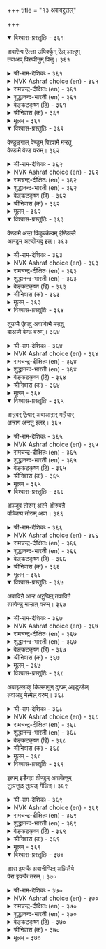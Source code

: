 +++
title = "१३ अवावऱुत्तल्"

+++

<details open><summary>विश्वास-प्रस्तुतिः - ३६१</summary>

अवाऎऩ्प ऎल्ला उयिर्क्कुम् ऎञ् ञाऩ्ऱुम्  
तवाअप् पिऱप्पीऩुम् वित्तु। ३६१  
</details>

<details><summary>श्री-राम-देशिकः - ३६१</summary>

अनुस्यूतं प्रवृत्तस्य सर्वदा सर्वजन्तुषु ।  
संसारमय दुःखस्य बीजमाशेत्युदीर्यते ॥ ३६१॥
</details>

<details><summary>NVK Ashraf choice (en) - ३६१</summary>

०३६१  
Desire, they say, is the seed of ceaseless birth  
For all things living at all times.  
(P.S. Sundaram)  
</details>

<details><summary>रामचन्द्र-दीक्षितः (en) - ३६१</summary>

361\. 'avā' eṉpa-'ellā uyirkkum, eñ ñāṉṟum,  
tavāap piṟappu īṉum vittu'.

361\. The learned say desire is the eternal seed of life.  
</details>

<details><summary>शुद्धानन्द-भारती (en) - ३६१</summary>

1\. அவாஎன்ப எல்லா உயிர்க்கும் எஞ்ஞான்றும்  
தவாஅப் பிறப்பீனும் வித்து.  
Desire to all, always is seed  
From which ceaseless births proceed.        361  
</details>

<details><summary>वेङ्कटकृष्ण (हि) - ३६१</summary>

361
सर्व जीव को सर्वदा, तृष्णा-बीज अचूक ।  
पैदा करता है वही, जन्म-मरण की हूक ॥
</details>

<details><summary>श्रीनिवास (क) - ३६१</summary>

361. ऎल्ला जीविगळिगू ऎल्ल कालगळल्लियू तप्पदॆ उण्टागुत्तिरुव हुट्टिन व्यर्थगळिगॆल्ल आसॆये बीजवॆन्दु ज्ञानिगळु
हेळुवरु.

</details>

<details><summary>मूलम् - ३६१</summary>

अवाऎऩ्प ऎल्ला उयिर्क्कुम् ऎञ् ञाऩ्ऱुम्  
तवाअप् पिऱप्पीऩुम् वित्तु। ३६१  
</details>

<details open><summary>विश्वास-प्रस्तुतिः - ३६२</summary>

वेण्डुङ्गाल् वेण्डुम् पिऱवामै मऱ्ऱतु  
वेण्डामै वेण्ड वरुम्। ३६२  
</details>

<details><summary>श्री-राम-देशिकः - ३६२</summary>

लभ्यतां जन्मराहित्यं लब्धव्यं किञ्चिदस्ति चेत् ।  
तदपि प्राप्यते सर्व वस्तुनैराश्य बुद्धितः ॥ ३६२॥
</details>

<details><summary>NVK Ashraf choice (en) - ३६२</summary>

०३६२  
Must you desire, desire freedom from birth.  
That comes only by desiring desirelessness.  
(Satguru Subramuniyaswami)  
</details>

<details><summary>रामचन्द्र-दीक्षितः (en) - ३६२</summary>

362\. vēṇṭuṅkāl, vēṇṭum piṟavāmai; maṟṟu atu  
vēṇṭāmai vēṇṭa, varum.

362\. Do you long for anything? Long for not being born again; this you can achieve if you cease your desires.  
</details>

<details><summary>शुद्धानन्द-भारती (en) - ३६२</summary>

2\. வேண்டுங்கால் வேண்டும் பிறவாமை மற்றது  
வேண்டாமை வேண்ட வரும்.  
If long thou must, long for non-birth  
It comes by longing no more for earth.        362  
</details>

<details><summary>वेङ्कटकृष्ण (हि) - ३६२</summary>

362
जन्म-नाश की चाह हो, यदि होनी है चाह ।  
चाह-नाश की चाह से, पूरी हो वह चाह ॥
</details>

<details><summary>श्रीनिवास (क) - ३६२</summary>

362. ऒब्बनु बयसुवुदारॆ, हुट्टिल्लद स्थितियन्नु बयसबेकु; आशॆगळन्नु हरिदुकॊळ्ळुवुदरिन्द अदु लभ्यवागुवुदु.

</details>

<details><summary>मूलम् - ३६२</summary>

वेण्डुङ्गाल् वेण्डुम् पिऱवामै मऱ्ऱतु  
वेण्डामै वेण्ड वरुम्। ३६२  
</details>

<details open><summary>विश्वास-प्रस्तुतिः - ३६३</summary>

वेण्डामै अऩ्ऩ विऴुच्चॆल्वम् ईण्डिल्लै  
आण्डुम् अह्दॊप्पदु इल्। ३६३  
</details>

<details><summary>श्री-राम-देशिकः - ३६३</summary>

निराशासदृशं श्रेष्ठं वित्तं नास्रि जगत्तले ।  
लोकान्तरेऽपि तत्तुल्यं वस्तु लब्धुं न शक्र्यते ॥ ३६३॥
</details>

<details><summary>NVK Ashraf choice (en) - ३६३</summary>

०३६३  
No greater fortune here than not to yearn, 
And none to excel it hereafter too!  
(P.S. Sundaram)  
</details>

<details><summary>रामचन्द्र-दीक्षितः (en) - ३६३</summary>

363\. vēṇṭāmai aṉṉa viḻuc celvam īṇṭu illai;  
yāṇṭum aḵtu oppatu il.

363\. There is no greater possession than freedom from desire either here or in the world beyond.  
</details>

<details><summary>शुद्धानन्द-भारती (en) - ३६३</summary>

3\. வேண்டாமை அன்ன விழுச்செல்வம் ஈண்டில்லை  
யாண்டும் அஃதொப்பது இல்.  
No such wealth is here and there  
As peerless wealth of non-desire.        363  
</details>

<details><summary>वेङ्कटकृष्ण (हि) - ३६३</summary>

363
तृष्णा-त्याग सदृश नहीं, यहाँ श्रेष्ठ धन-धाम ।  
स्वर्ग-धाम में भी नहीं, उसके सम धन-धाम ॥
</details>

<details><summary>श्रीनिवास (क) - ३६३</summary>

363. आशॆयन्नु हरिदुकॊळ्ळुवुदक्किन्त अमूल्यवाद सिरि ई लोकदल्लि इल्ल; बेरॆ ऎल्लू (पर लोकदल्लियू) अदक्कॆ
ऎणियादुदु इल्ल.

</details>

<details><summary>मूलम् - ३६३</summary>

वेण्डामै अऩ्ऩ विऴुच्चॆल्वम् ईण्डिल्लै  
आण्डुम् अह्दॊप्पदु इल्। ३६३  
</details>

<details open><summary>विश्वास-प्रस्तुतिः - ३६४</summary>

तूउय्मै ऎऩ्पदु अवाविऩ्मै मऱ्ऱतु  
वाअय्मै वेण्ड वरुम्। ३६४  
</details>

<details><summary>श्री-राम-देशिकः - ३६४</summary>

आशाविरहितावस्था मोक्ष इत्युच्यते बुधैः ।  
अवस्था सापि तत्त्वस्य ब्रह्मणो भजनाद्भवेत् ॥ ३६४॥
</details>

<details><summary>NVK Ashraf choice (en) - ३६४</summary>

०३६४  
Purity is freedom from yearning  
And that comes of seeking Truth. *  
(P.S. Sundaram)  
</details>

<details><summary>रामचन्द्र-दीक्षितः (en) - ३६४</summary>

364\. tūuymai eṉpatu avā iṉmai; maṟṟu atu  
vā aymai vēṇṭa, varum.

364\. What is purity of mind but absence of desire? It will follow if one burns for truth.  
</details>

<details><summary>शुद्धानन्द-भारती (en) - ३६४</summary>

4\. தூஉய்மை என்பது அவாவின்மை மற்றது  
வாஅய்மை வேண்ட வரும்  
To nothing crave is purity  
That is the fruit of verity.        364  
</details>

<details><summary>वेङ्कटकृष्ण (हि) - ३६४</summary>

364
चाह गई तो है वही, पवित्रता या मुक्ति ।  
करो सत्य की चाह तो, होगी चाह-विमुक्ति ॥
</details>

<details><summary>श्रीनिवास (क) - ३६४</summary>

364. (मनः) शुद्धि ऎन्दु करॆयल्पडुवुदु आशॆ इल्लद नॆलॆये; आशॆ हरिद सित्थियु परमार्थवन्नु बेडूवुदरिन्द
उण्टागुवुदु.

</details>

<details><summary>मूलम् - ३६४</summary>

तूउय्मै ऎऩ्पदु अवाविऩ्मै मऱ्ऱतु  
वाअय्मै वेण्ड वरुम्। ३६४  
</details>

<details open><summary>विश्वास-प्रस्तुतिः - ३६५</summary>

अऱ्ऱवर् ऎऩ्पार् अवाअऱ्ऱार् मऱ्ऱैयार्  
अऱ्ऱाग अऱ्ऱतु इलर्। ३६५  
</details>

<details><summary>श्री-राम-देशिकः - ३६५</summary>

ते जन्मरहिता ज्ञेया ये निराशास्तु सर्वतः ।  
आशायुतानां निःशेषं बन्धमुक्तिर्न जायते ॥ ३६५॥
</details>

<details><summary>NVK Ashraf choice (en) - ३६५</summary>

०३६५  
Those are free who are free of yearning.  
Others, of all else free, remain un-free. *  
(P.S. Sundaram)  
</details>

<details><summary>रामचन्द्र-दीक्षितः (en) - ३६५</summary>

365\. aṟṟavar eṉpār avā aṟṟār; maṟṟaiyār  
aṟṟu āka aṟṟatu ilar.

365\. Only those who have renounced are free; others are not.  
</details>

<details><summary>शुद्धानन्द-भारती (en) - ३६५</summary>

5\. அற்றவர் என்பார் அவாஅற்றார் மற்றையார்  
அற்றாக அற்றது இலர்  
The free are those who desire not  
The rest not free in bonds are caught.        365  
</details>

<details><summary>वेङ्कटकृष्ण (हि) - ३६५</summary>

365
कहलाते वे मुक्त हैं, जो हैं तृष्णा-मुक्त ।  
सब प्रकार से, अन्य सब, उतने नहीं विमुक्त ॥
</details>

<details><summary>श्रीनिवास (क) - ३६५</summary>

365. आशॆयन्नु हरिदुकॊण्डवरे हुट्टु सावुगळ बन्धनदिन्द मुक्तरादवरु; उळिदवरु आ रीति मुक्तरल्ल.

</details>

<details><summary>मूलम् - ३६५</summary>

अऱ्ऱवर् ऎऩ्पार् अवाअऱ्ऱार् मऱ्ऱैयार्  
अऱ्ऱाग अऱ्ऱतु इलर्। ३६५  
</details>

<details open><summary>विश्वास-प्रस्तुतिः - ३६६</summary>

अञ्जुव तोरुम् अऱऩे ऒरुवऩै  
वञ्जिप्प तोरुम् अवा। ३६६  
</details>

<details><summary>श्री-राम-देशिकः - ३६६</summary>

आशा समयमालक्ष्य पातयेत् जन्मबन्धने ।  
निराशारक्षणं तस्माच्छ्रेष्ठो धर्मः प्रगीयते ॥ ३६६॥
</details>

<details><summary>NVK Ashraf choice (en) - ३६६</summary>

०३६६  
If you love virtue, flee from desire;  
For desire is a great betrayer.  
(V.V.S. Aiyar), (P.S. Sundaram)  
</details>

<details><summary>रामचन्द्र-दीक्षितः (en) - ३६६</summary>

366\. añcuvatu ōrum aṟaṉē; oruvaṉai  
vañcippatu ōrum avā.

366\. It is desire that seduces men into sin; Asceticism dreads desires.  
</details>

<details><summary>शुद्धानन्द-भारती (en) - ३६६</summary>

6\. அஞ்சுவ தோரும் அறனே ஒருவனை  
வஞ்சிப்ப தோரும் அவா  
Dread desire; Virtue is there  
To every soul desire is snare!        366  
</details>

<details><summary>वेङ्कटकृष्ण (हि) - ३६६</summary>

366
तृष्णा से डरते बचे, है यह धर्म महान ।  
न तो फँसाये जाल में, पा कर असावधान ॥
</details>

<details><summary>श्रीनिवास (क) - ३६६</summary>

366. आसॆगॆ अञ्जि बाळुवुदे धर्म; (स्वल्प ऎच्चर तप्पिदरू साकु) अदु ऒब्बनन्नु वञ्चिसि नाश माडुत्तदॆ.

</details>

<details><summary>मूलम् - ३६६</summary>

अञ्जुव तोरुम् अऱऩे ऒरुवऩै  
वञ्जिप्प तोरुम् अवा। ३६६  
</details>

<details open><summary>विश्वास-प्रस्तुतिः - ३६७</summary>

अवाविऩै आऱ्ऱ अऱुप्पिऩ् तवाविऩै  
ताऩ्वेण्डु माऱ्ऱाऩ् वरुम्। ३६७  
</details>

<details><summary>श्री-राम-देशिकः - ३६७</summary>

सर्वशाविजये प्राप्ते कायशोषण मन्तरा ।  
लभ्यते जन्मराहित्यं सर्वो धर्मः कृतो भवेत् ॥ ३६७॥
</details>

<details><summary>NVK Ashraf choice (en) - ३६७</summary>

०३६७  
When all deeds of desire are uprooted,  
Liberation comes as and when desired.  
(N.V.K. Ashraf)  
</details>

<details><summary>रामचन्द्र-दीक्षितः (en) - ३६७</summary>

367\. avāviṉai āṟṟa aṟuppiṉ, tavā viṉai  
tāṉvēṇṭum āṟṟāṉ varum.

367\. The desired path of virtue is open to one who kills desire.  
</details>

<details><summary>शुद्धानन्द-भारती (en) - ३६७</summary>

7\. அவாவினை ஆற்ற அறுப்பின் தவாவினை  
தான்வேண்டு மாற்றான் வரும்  
Destroy desire; deliverance  
Comes as much as you aspire hence.        367  
</details>

<details><summary>वेङ्कटकृष्ण (हि) - ३६७</summary>

367
तृष्णा को यदि कर दिया, पूरा नष्ट समूल ।  
धर्म-कर्म सब आ मिले, इच्छा के अनुकूल ॥
</details>

<details><summary>श्रीनिवास (क) - ३६७</summary>

367. ऒब्बनु तन्न आशॆयन्नु सम्पूर्ण कत्तरिसिकॊण्डरॆ, ऒळ्ळॆयदुण्टु माडुव अविनाशिकर्मवु (मुक्तिगॆ कारणवागुव
कर्मवु) तानु बयसिद दारियल्लि ऒदगुत्तदॆ.

</details>

<details><summary>मूलम् - ३६७</summary>

अवाविऩै आऱ्ऱ अऱुप्पिऩ् तवाविऩै  
ताऩ्वेण्डु माऱ्ऱाऩ् वरुम्। ३६७  
</details>

<details open><summary>विश्वास-प्रस्तुतिः - ३६८</summary>

अवाइल्लार्क् किल्लागुन् दुऩ्पम् अह्दुण्डेल्  
तवाअदु मेऩ्मेल् वरुम्। ३६८  
</details>

<details><summary>श्री-राम-देशिकः - ३६८</summary>

निराशानां कुतो दुःखम्, आशापाशवशात्मनाम् ।  
उपर्युपरि दुःखानि समयान्ति निरर्गेलम् ॥ ३६८॥
</details>

<details><summary>NVK Ashraf choice (en) - ३६८</summary>

०३६८  
Where there is no desire, there is no sorrow.  
Where there is, it comes over and above.  
(N.V.K. Ashraf)  
</details>

<details><summary>रामचन्द्र-दीक्षितः (en) - ३६८</summary>

368\. avā illārkku illākum tuṉpam; aḵtu uṇṭēl,  
tavāatu mēṉmēl varum.

368\. There is no sorrow for those who are free from desire. Endless sorrows befall men with desire.  
</details>

<details><summary>शुद्धानन्द-भारती (en) - ३६८</summary>

8\. அவாஇல்லார்க் கில்லாகுந் துன்பம் அஃதுண்டேல்  
தவாஅது மேன்மேல் வரும்.  
Desire extinct no sorrow-taints  
Grief comes on grief where it pretends.        368  
</details>

<details><summary>वेङ्कटकृष्ण (हि) - ३६८</summary>

368
तृष्णा-त्यागी को कभी, होगा ही नहिं दुःख ।  
तृष्णा के वश यदि पड़े,  होगा दुःख पर दुःख ॥
</details>

<details><summary>श्रीनिवास (क) - ३६८</summary>

368. आशॆ इल्लदवरिगॆ दुःखगळु इल्लवागुवुवु; आधॆ इद्दरॆ आ दुःखगळु बिडदॆ मेलॆ मेलॆ बरुत्तवॆ.

</details>

<details><summary>मूलम् - ३६८</summary>

अवाइल्लार्क् किल्लागुन् दुऩ्पम् अह्दुण्डेल्  
तवाअदु मेऩ्मेल् वरुम्। ३६८  
</details>

<details open><summary>विश्वास-प्रस्तुतिः - ३६९</summary>

इऩ्पम् इडैयऱा तीण्डुम् अवावॆऩ्ऩुम्  
तुऩ्पत्तुळ् तुऩ्पङ् गॆडिऩ्। ३६९  
</details>

<details><summary>श्री-राम-देशिकः - ३६९</summary>

दुःखेषु परमं दुःखमाशादुःखं विमुञ्चतः ।  
न परं ब्रह्मणो लोके, सुखमत्रापि शाश्वतम् ॥ ३६९॥
</details>

<details><summary>NVK Ashraf choice (en) - ३६९</summary>

०३६९  
When the misery of miseries called desire ends,  
The result is never-ending joy.  
(N.V.K. Ashraf)  
</details>

<details><summary>रामचन्द्र-दीक्षितः (en) - ३६९</summary>

369\. iṉpam iṭaiyaṟātu, īṇṭum-avā eṉṉum  
tuṉpattuḷ tuṉpam keṭiṉ.

369\. There is an eternal flow of life’s happiness when desire, the evil of ail evils, dies out.  
</details>

<details><summary>शुद्धानन्द-भारती (en) - ३६९</summary>

9\. இன்பம் இடையறா தீண்டும் அவாவென்னும்  
துன்பத்துள் துன்பம் கெடின்.  
Desire, the woe of woes destroy  
Joy of joys here you enjoy.        369  
</details>

<details><summary>वेङ्कटकृष्ण (हि) - ३६९</summary>

369
तृष्णा का यदि नाश हो, जो है दुःख कराल ।  
इस जीवन में भी मनुज, पावे सुख चिरकाल ॥
</details>

<details><summary>श्रीनिवास (क) - ३६९</summary>

369. आशॆयॆन्नुवुदु दुःखगळल्ले मिगिलाद दुःख; अदु नाशवादरॆ ई लोकदल्लॆ सुखवु निरन्तरवागि लभ्यवागुवुदु.

</details>

<details><summary>मूलम् - ३६९</summary>

इऩ्पम् इडैयऱा तीण्डुम् अवावॆऩ्ऩुम्  
तुऩ्पत्तुळ् तुऩ्पङ् गॆडिऩ्। ३६९  
</details>

<details open><summary>विश्वास-प्रस्तुतिः - ३७०</summary>

आरा इयऱ्कै अवानीप्पिऩ् अन्निलैये  
पेरा इयऱ्कै तरुम्। ३७०  
</details>

<details><summary>श्री-राम-देशिकः - ३७०</summary>

सदा दवीयसीमाशां यो वै जयति सर्वदा ।  
निर्विकारां तथा नित्यं मुक्तिं सद्यः स विन्दति ॥ ३७०॥
</details>

<details><summary>NVK Ashraf choice (en) - ३७०</summary>

०३७०  
The state of eternal bliss will result  
When desire that is insatiable is conquered.  
(K. Krishnaswamy & Vijaya Ramkumar)  
</details>

<details><summary>रामचन्द्र-दीक्षितः (en) - ३७०</summary>

370\. ārā iyaṟkai avā nīppiṉ, an nilaiyē  
pērā iyaṟkai tarum.

370\. Give up your insatiable longings; you will be conferring on yourself an eternal life.
</details>

<details><summary>शुद्धानन्द-भारती (en) - ३७०</summary>

10\. ஆரா இயற்கை அவாநீப்பின் அந்நிலையே  
பேரா இயற்கை தரும்.  
Off with desire insatiate  
You gain the native blissful state.        370  
</details>

<details><summary>वेङ्कटकृष्ण (हि) - ३७०</summary>

370
तृष्णा को त्यागो अगर, जिसकी कभी न तुष्टि ।  
वही दशा दे मुक्ति जो, रही सदा सन्तुष्टि ॥
</details>

<details><summary>श्रीनिवास (क) - ३७०</summary>

370. आरद (तणियद) स्वभाववुळ्ळ आशॆयन्नु नीगिदरॆ, अदरिन्दले, मार्पडद (शाश्वत) सुखवु बाळिनल्लि लभ्यवागुवुदु.
</details>

<details><summary>मूलम् - ३७०</summary>

आरा इयऱ्कै अवानीप्पिऩ् अन्निलैये  
पेरा इयऱ्कै तरुम्। ३७०  
</details>

